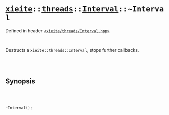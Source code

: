 # [`xieite`](../../../README.md)`::`[`threads`](../../../docs/threads.md)`::`[`Interval`](../../../docs/threads/Interval.md)`::~Interval`
Defined in header [`<xieite/threads/Interval.hpp>`](../../../include/xieite/threads/Interval.hpp)

<br/>

Destructs a `xieite::threads::Interval`, stops further callbacks.

<br/><br/>

## Synopsis

<br/><br/>

```cpp
~Interval();
```
